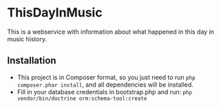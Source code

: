ThisDayInMusic
==============

This is a webservice with information about what happened in this day in music history.

## Installation
   * This project is in Composer format, so you just need to run `php composer.phar install`, and all dependencies will be installed.
   * Fill in your database credentials in bootstrap.php and run:
`php vendor/bin/doctrine orm:schema-tool:create`
